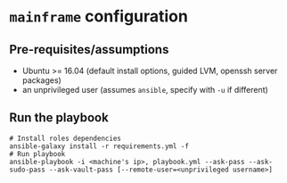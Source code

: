 # `mainframe` configuration

## Pre-requisites/assumptions

- Ubuntu >= 16.04 (default install options, guided LVM, openssh server packages)
- an unprivileged user (assumes `ansible`, specify with `-u` if different)

## Run the playbook

```
# Install roles dependencies
ansible-galaxy install -r requirements.yml -f
# Run playbook
ansible-playbook -i <machine's ip>, playbook.yml --ask-pass --ask-sudo-pass --ask-vault-pass [--remote-user=<unprivileged username>]
```
